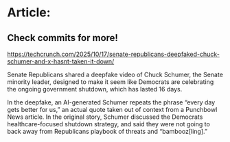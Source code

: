 # Article:

## Check commits for more!
https://techcrunch.com/2025/10/17/senate-republicans-deepfaked-chuck-schumer-and-x-hasnt-taken-it-down/

Senate Republicans shared a deepfake video of Chuck Schumer, the Senate minority leader, designed to make it seem like Democrats are celebrating the ongoing government shutdown, which has lasted 16 days.

In the deepfake, an AI-generated Schumer repeats the phrase “every day gets better for us,” an actual quote taken out of context from a Punchbowl News article. In the original story, Schumer discussed the Democrats healthcare-focused shutdown strategy, and said they were not going to back away from Republicans playbook of threats and “bambooz[ling].”